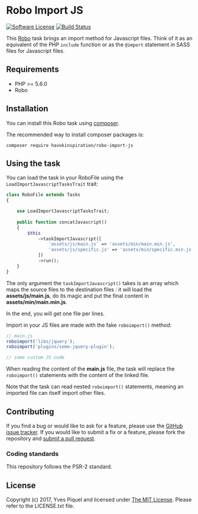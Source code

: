 # Robo Import JS

[![Software License](https://img.shields.io/badge/license-MIT-brightgreen.svg?style=flat-square)](LICENSE.txt)
[![Build Status](https://travis-ci.org/HavokInspiration/robo-import-js.svg?branch=master)](https://travis-ci.org/HavokInspiration/robo-import-js)

This [Robo](https://github.com/consolidation/robo) task brings an import method for Javascript files. Think of it as an equivalent of the PHP `include` function or as the `@import` statement in SASS files for Javascript files. 

## Requirements

- PHP >= 5.6.0
- Robo

## Installation

You can install this Robo task using [composer](http://getcomposer.org).

The recommended way to install composer packages is:

```
composer require havokinspiration/robo-import-js
```

## Using the task

You can load the task in your RoboFile using the `LoadImportJavascriptTasksTrait` trait:

```php
class RoboFile extends Tasks
{

    use LoadImportJavascriptTasksTrait;
    
    public function concatJavascript()
    {
        $this
            ->taskImportJavascript([
                'assets/js/main.js' => 'assets/min/main.min.js',
                'assets/js/specific.js' => 'assets/min/specific.min.js',
            ])
            ->run();
    }
}
```

The only argument the `taskImportJavascript()` takes is an array which maps the source files to the destination files : it will load the **assets/js/main.js**, do its magic and put the final content in **assets/min/main.min.js**.

In the end, you will get one file per lines. 

Import in your JS files are made with the fake `roboimport()` method:

```javascript
// main.js
roboimport('libs/jquery');
roboimport('plugins/some-jquery-plugin');

// some custom JS code
```

When reading the content of the **main.js** file, the task will replace the `roboimport()` statements with the content of the linked file.

Note that the task can read nested `roboimport()` statements, meaning an imported file can itself import other files.

## Contributing

If you find a bug or would like to ask for a feature, please use the [GitHub issue tracker](https://github.com/HavokInspiration/robo-import-js/issues).
If you would like to submit a fix or a feature, please fork the repository and [submit a pull request](https://github.com/HavokInspiration/robo-import-js/pulls).

### Coding standards

This repository follows the PSR-2 standard. 

## License

Copyright (c) 2017, Yves Piquel and licensed under [The MIT License](http://opensource.org/licenses/mit-license.php).
Please refer to the LICENSE.txt file.
